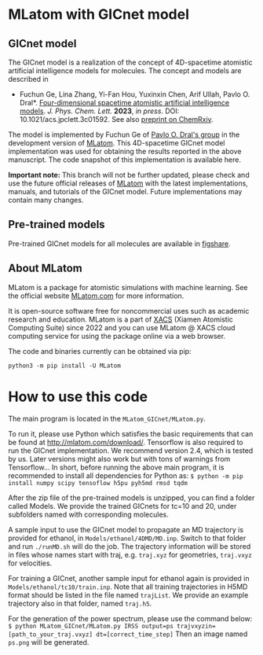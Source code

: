 # MLatom with GICnet model

## GICnet model

The GICnet model is a realization of the concept of 4D-spacetime atomistic artificial intelligence models for molecules. The concept and models are described in 

* Fuchun Ge, Lina Zhang, Yi-Fan Hou, Yuxinxin Chen, Arif Ullah, Pavlo O. Dral*. [Four-dimensional spacetime atomistic artificial intelligence models](https://doi.org/10.1021/acs.jpclett.3c01592). *J. Phys. Chem. Lett.* **2023**, *in press*. DOI: 10.1021/acs.jpclett.3c01592.
See also [preprint on ChemRxiv](https://doi.org/10.26434/chemrxiv-2022-qf75v).

The model is implemented by Fuchun Ge of [Pavlo O. Dral's group](http://dr-dral.com) in the development version of [MLatom](https://github.com/dralgroup/mlatom). This 4D-spacetime GICnet model implementation was used for obtaining the results reported in the above manuscript. The code snapshot of this implementation is available here.

**Important note:** This branch will not be further updated, please check and use the future official releases of [MLatom](https://github.com/dralgroup/mlatom) with the latest implementations, manuals, and tutorials of the GICnet model. Future implementations may contain many changes.

## Pre-trained models
Pre-trained GICnet models for all molecules are available in [figshare](https://doi.org/10.6084/m9.figshare.22723414).

## About MLatom
MLatom is a package for atomistic simulations with machine learning. See the official website [MLatom.com](http://mlatom.com) for more information.

It is open-source software free for noncommercial uses such as academic research and education. MLatom is a part of [XACS](http://XACScloud.com/) (Xiamen Atomistic Computing Suite) since 2022 and you can use MLatom @ XACS cloud computing service for using the package online via a web browser.

The code and binaries currently can be obtained via pip:

`python3 -m pip install -U MLatom`

# How to use this code
The main program is located in the `MLatom_GICnet/MLatom.py`.

To run it, please use Python which satisfies the basic requirements that can be found at http://mlatom.com/download/.
Tensorflow is also required to run the GICnet implementation. We recommend version 2.4, which is tested by us. Later versions might also work but with tons of warnings from Tensorflow...
In short, before running the above main program, it is recommended to install all dependencies for Python as:
    `$ python -m pip install numpy scipy tensoflow h5pu pyh5md rmsd tqdm`

After the zip file of the pre-trained models is unzipped, you can find a folder called Models. We provide the trained GICnets for tc=10 and 20, under subfolders named with corresponding molecules.

A sample input to use the GICnet model to propagate an MD trajectory is provided for ethanol, in `Models/ethanol/4DMD/MD.inp`. Switch to that folder and run `./runMD.sh` will do the job. The trajectory information will be stored in files whose names start with traj, e.g. `traj.xyz` for geometries, `traj.vxyz` for velocities.

For training a GICnet, another sample input for ethanol again is provided in `Models/ethanol/tc10/train.inp`. Note that all training trajectories in H5MD format should be listed in the file named `trajList`. We provide an example trajectory also in that folder, named `traj.h5`.

For the generation of the power spectrum, please use the command below:
    `$ python MLatom_GICnet/MLatom.py IRSS output=ps trajvxyzin=[path_to_your_traj.vxyz] dt=[correct_time_step]`
Then an image named `ps.png` will be generated.

